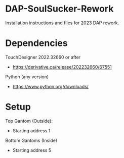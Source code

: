 # DAP-SoulSucker-Rework
Installation instructions and files for 2023 DAP rework.

# Dependencies
TouchDesigner 2022.32660 or after 
- https://derivative.ca/release/202232660/67551

Python (any version)
- https://www.python.org/downloads/

# Setup
Top Gantom (Outside): 
- Starting address 1
  
Bottom Gantoms (Inside)
- Starting address 5

